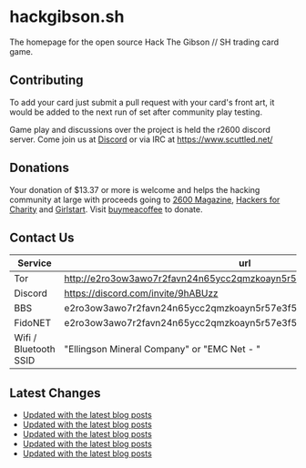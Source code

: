 # hackgibson.sh
The homepage for the open source Hack The Gibson // SH trading card game.


## Contributing

To add your card just submit a pull request with your card's front art, it would be added to the next run of set after community play testing.

Game play and discussions over the project is held the r2600 discord server. Come join us at [Discord](https://discord.com/invite/9hABUzz) or via IRC at https://www.scuttled.net/


## Donations

Your donation of $13.37 or more is welcome and helps the hacking community at large with proceeds going to [2600 Magazine](https://2600.com/), [Hackers for Charity](https://hackersforcharity.org) and [Girlstart](https://girlstart.org).  Visit [buymeacoffee](https://www.buymeacoffee.com/hackgibson.sh) to donate.


## Contact Us

Service | url
-|-
Tor | http://e2ro3ow3awo7r2favn24n65ycc2qmzkoayn5r57e3f56nvjwdcgg32ad.onion
Discord | https://discord.com/invite/9hABUzz
BBS | e2ro3ow3awo7r2favn24n65ycc2qmzkoayn5r57e3f56nvjwdcgg32ad.onion:23
FidoNET | e2ro3ow3awo7r2favn24n65ycc2qmzkoayn5r57e3f56nvjwdcgg32ad.onion:24554
Wifi / Bluetooth SSID | "Ellingson Mineral Company" or "EMC Net - <fidonet address>"

## Latest Changes
<!-- BLOG-POST-LIST:START -->
- [Updated with the latest blog posts](https://github.com/DFW2600/hackgibson.sh/commit/273173b70638e77643d9163138c3adf26f12a760)
- [Updated with the latest blog posts](https://github.com/DFW2600/hackgibson.sh/commit/4a6baa1f03b00f38a251a7312ffada3af99acfa1)
- [Updated with the latest blog posts](https://github.com/DFW2600/hackgibson.sh/commit/d486a594e3d462346e00b562b7fcb2474ced28b0)
- [Updated with the latest blog posts](https://github.com/DFW2600/hackgibson.sh/commit/7d70a216e6f7082624baa412096ffbee04d5dfd9)
- [Updated with the latest blog posts](https://github.com/DFW2600/hackgibson.sh/commit/030fcbbc5dc7ba58aa1f02e574becbcf2968a2ef)
<!-- BLOG-POST-LIST:END -->
